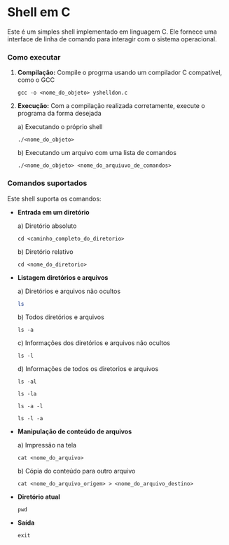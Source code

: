 # **Shell em C**
Este é um simples shell implementado em linguagem C. Ele fornece uma interface de linha de comando para interagir com o sistema operacional.

### Como executar
1. **Compilação:** Compile o progrma usando um compilador C compatível, como o GCC
   
   ```
   gcc -o <nome_do_objeto> yshelldon.c
   ```
2. **Execução:** Com a compilação realizada corretamente, execute o programa da forma desejada

   a) Executando o próprio shell
   ```
   ./<nome_do_objeto>
   ```
   b) Executando um arquivo com uma lista de comandos
   ```
   ./<nome_do_objeto> <nome_do_arquiuvo_de_comandos>
   ```
### Comandos suportados
Este shell suporta os comandos:
- **Entrada em um diretório**
  
   a) Diretório absoluto
   ```
   cd <caminho_completo_do_diretorio>
   ```
   b) Diretório relativo
   ```
   cd <nome_do_diretorio>
   ```
   
- **Listagem diretórios e arquivos**

   a) Diretórios e arquivos não ocultos
   ```bash
   ls
   ```
   b) Todos diretórios e arquivos
   ```
   ls -a
   ```
   c) Informações dos diretórios e arquivos não ocultos
   ```
   ls -l
   ```
   d) Informações de todos os diretorios e arquivos
   ```
   ls -al
   ```
   ```
   ls -la
   ```
   ```
   ls -a -l 
   ```
   ```
   ls -l -a
   ```
   
- **Manipulação de conteúdo de arquivos**

  a) Impressão na tela
   ```
   cat <nome_do_arquivo>
   ```
   b) Cópia do conteúdo para outro arquivo
   ```
   cat <nome_do_arquivo_origem> > <nome_do_arquivo_destino>
   ```

- **Diretório atual**
  ```
  pwd
  ```
- **Saída**
  ```
  exit
  ```
